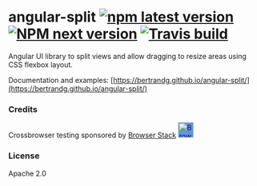 # angular-split [![npm latest version](https://img.shields.io/npm/v/angular-split/latest.svg?style=flat-square)](https://www.npmjs.com/package/angular-split) [![NPM next version](https://img.shields.io/npm/v/angular-split/next.svg?style=flat-square)](https://www.npmjs.com/package/angular-split) [![Travis build](https://img.shields.io/travis/com/bertrandg/angular-split/master.svg?style=flat-square&label=Cypress+E2E+tests)](https://travis-ci.com/bertrandg/angular-split)

Angular UI library to split views and allow dragging to resize areas using CSS flexbox layout.

Documentation and examples:
[https://bertrandg.github.io/angular-split/](https://bertrandg.github.io/angular-split/)

### Credits

Crossbrowser testing sponsored by [Browser Stack](https://www.browserstack.com)
[<img src="https://camo.githubusercontent.com/a7b268f2785656ab3ca7b1cbb1633ee5affceb8f/68747470733a2f2f64677a6f7139623561736a67312e636c6f756466726f6e742e6e65742f70726f64756374696f6e2f696d616765732f6c61796f75742f6c6f676f2d6865616465722e706e67" alt="Browser Stack" height="31px" style="background: cornflowerblue;">](https://www.browserstack.com)

### License

Apache 2.0
